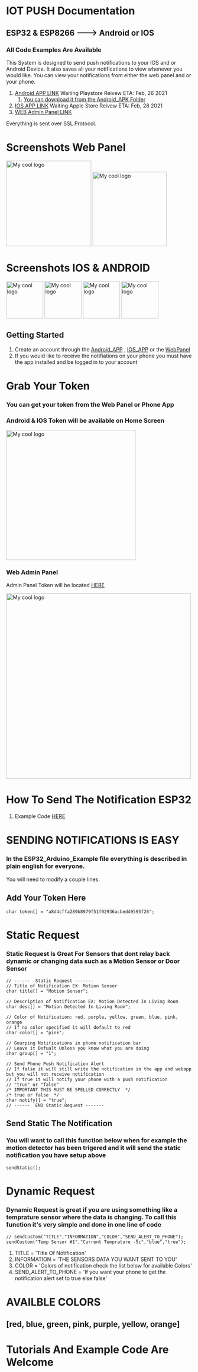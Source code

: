 # IOT PUSH Documentation
## ESP32 & ESP8266 ---> Android or IOS
### All Code Examples Are Available
This System is designed to send push notifications to your IOS and or Android Device. It also saves all your notifications to view whenever you would like. You can view your notifications from either the web panel and or your phone.
1. [Android APP LINK](https://github.com/DroneMesh/IOTPUSH) Waiting Playstore Reivew  ETA: Feb, 26 2021
   1. [You can download it from the Android_APK Folder](https://github.com/DroneMesh/IOTPUSH/tree/master/Android_APK)
2. [IOS APP LINK](https://github.com/DroneMesh/IOTPUSH) Waiting Apple Store Reivew  ETA: Feb, 28 2021
3. [WEB Admin Panel LINK](https://iotpush.app)

Everything is sent over SSL Protocol.
# Screenshots Web Panel
<p float="left">
<img src="./images/admin_new.PNG" alt="My cool logo" width="230"/>
<img src="./images/login.PNG" alt="My cool logo" width="200"/>
</p>

# Screenshots IOS & ANDROID
<p float="left">
<img src="./images/11.jpg" alt="My cool logo" width="100"/>
<img src="./images/22.jpg" alt="My cool logo" width="100"/>
<img src="./images/33.jpg" alt="My cool logo" width="100"/>
<img src="./images/44.jpg" alt="My cool logo" width="100"/>
</p>



## Getting Started

1. Create an account through the [Android_APP](https://github.com/DroneMesh/IOTPUSH) , [IOS_APP](https://github.com/DroneMesh/IOTPUSH) or the [WebPanel](https://iotpush.app)
2. If you would like to receive the notifiations on your phone you must have the app installed and be logged in to your account

# Grab Your Token
### You can get your token from the Web Panel or Phone App

### Android & IOS Token will be available on Home Screen

<img src="./images/setup11.jpg" alt="My cool logo" width="350"/>

### Web Admin Panel
Admin Panel Token will be located [HERE](https://iotpush.app/get-token)

<img src="./images/setup2.png" alt="My cool logo" width="500"/>


# How To Send The Notification ESP32 
1. Example Code [HERE](https://github.com/DroneMesh/IOTPUSH/tree/master/Examples)


# SENDING NOTIFICATIONS IS EASY

### In the ESP32_Arduino_Example file everything is described in plain english for everyone.
You will need to modify a couple lines.


## Add Your Token Here
```
char token[] = "a8d4cffa289b8979f51f02936acbed49595f26";

```

# Static Request
### Static Request Is Great For Sensors that dont relay back dynamic or changing data such as a Motion Sensor or Door Sensor
```
// ------  Static Request -------
// Title of Notification EX: Motion Sensor
char title[] = "Motion Sensor";

// Description of Notification EX: Motion Detected In Living Room
char desc[] = "Motion Detected In Living Room";

// Color of Notification: red, purple, yellow, green, blue, pink, orange
// If no color specified it will default to red
char color[] = "pink";

// Gourping Notifications in phone notification bar
// Leave it Defualt Unless you know what you are doing
char group[] = "1";

// Send Phone Push Notification Alert 
// If false it will still write the notification in the app and webapp but you will not receive notification
// If true it will notify your phone with a push notification
// "true" or "false"
/* IMPORTANT THIS MUST BE SPELLED CORRECTLY  */
/* true or false  */
char notify[] = "true";
// ------  END Static Request -------
```
## Send Static The Notification
### You will want to call this function below when for example the motion detector has been trigered and it will send the static notification you have setup above

```
sendStatic();
```

# Dynamic Request
### Dynamic Request is great if you are using something like a temprature sensor where the data is changing. To call this function it's very simple and done in one line of code
```
// sendCustom("TITLE","INFORMATION","COLOR","SEND_ALERT_TO_PHONE");
sendCustom("Temp Sensor #1","Current Temprature -5c","blue","true");
```
1. TITLE = 'Title Of Notification'
2. INFORMATION = 'THE SENSORS DATA YOU WANT SENT TO YOU'
3. COLOR = 'Colors of notification check the list below for available Colors'
4. SEND_ALERT_TO_PHONE = 'If you want your phone to get the notification alert set to true else false'




# AVAILBLE COLORS
## [red, blue, green, pink, purple, yellow, orange]


# Tutorials And Example Code Are Welcome
